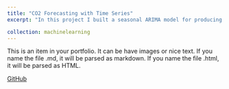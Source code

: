 ```yaml
---
title: "CO2 Forecasting with Time Series"
excerpt: "In this project I built a seasonal ARIMA model for producing one-step ahead, dynamic and future forecasts for CO2 atmospheric concentrations.<br/>"

collection: machinelearning
---
```


This is an item in your portfolio. It can be have images or nice text. If you name the file .md, it will be parsed as markdown. If you name the file .html, it will be parsed as HTML. 
<br/>

[GitHub](https://github.com/ciDSproj/timeseries_forecast)

